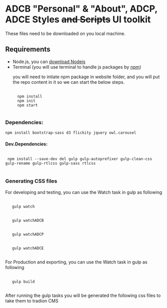 <!-- ![ADCB Logo](https://www.healthholistic.com/wp-content/uploads/2016/10/ADCB-logo-320x100.png "ADCB Logo") -->

# ADCB "Personal" & "About", ADCP, ADCE Styles ~~and Scripts~~ UI toolkit

<p>These files need to be downloaded on you local machine.</p>

## Requirements

<ul>
 <li>Node.js, you can <a href="https://nodejs.org/en/download/">download Nodejs</a></li>
 <li>Terminal (you will use terminal to handle js packages by <a href="https://npmjs.com/">npm</a>)
  <p> you will need to intiate npm package in website folder, and you will put the repo content in it so we can start the below steps.</p>
<pre>
 <code>
  npm install
  npm init
  npm start
 </code>
</pre>
 </li>
 </ul>

### Dependencies:

<pre><code>npm install bootstrap-sass d3 flickity jquery owl.carousel</code></pre>

#### Dev.Dependencies:

<pre>
<code>
 npm install --save-dev del gulp gulp-autoprefixer gulp-clean-css gulp-rename gulp-rtlcss gulp-sass rtlcss 
</code>
</pre>

### Generating CSS files

<p>For developing and testing, you can use the Watch task in gulp as following</p>
<pre>
  <code>
   gulp watch
  </code>
  <code>
   gulp watchADCB
  </code>
  <code>
   gulp watchADCP
  </code>
  <code>
   gulp watchADCE
  </code>
</pre>
<p>For Production and exporting, you can use the Watch task in gulp as following</p>
<pre>
  <code>
   gulp build
  </code>
</pre>

After running the gulp tasks you will be generated the following css files to take them to tradion CMS

 <pre>
  <code>
    <link rel="stylesheet" href="dist/adcb/assets/styles/personal/toolkit-en-custom.css" />
    <link rel="stylesheet" href="dist/adcb/assets/styles/personal/toolkit-ar-custom.css" />
  </code>
</pre>
<pre>
  <code>
    <link rel="stylesheet" href="dist/adcb/assets/styles/about/toolkit-en-custom.css" />
    <link rel="stylesheet" href="dist/adcb/assets/styles/about/toolkit-ar-custom.css" />
  </code>
</pre>
<pre>
  <code>
    <link rel="stylesheet" href="dist/adcp/assets/styles/toolkit-en.css">
    <link rel="stylesheet" href="dist/adcp/assets/styles/toolkit-ar.css">
  </code>
</pre>
<pre>
  <code>
    <link rel="stylesheet" href="dist/adce/assets/styles/toolkit-en.css">
    <link rel="stylesheet" href="dist/adce/assets/styles/toolkit-ar.css">
  </code>
</pre>
